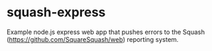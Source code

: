 squash-express
==============

Example node.js express web app that pushes errors to the Squash (https://github.com/SquareSquash/web) reporting system. 